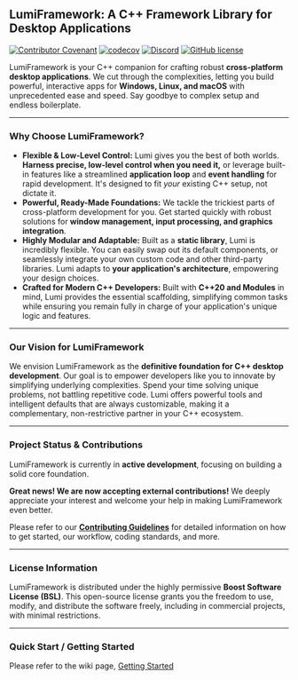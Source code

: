 ## LumiFramework: A C++ Framework Library for Desktop Applications

[![Contributor Covenant](https://img.shields.io/badge/Contributor%20Covenant-2.1-4baaaa.svg)](CODE_OF_CONDUCT.md)
[![codecov](https://codecov.io/gh/TheMonHub/LumiFramework/graph/badge.svg?token=2YN92BA4JE)](https://codecov.io/gh/TheMonHub/LumiFramework)
[![Discord](https://img.shields.io/discord/1386311411705315368?label=Discord)](https://discord.gg/2jJaC3yFEH)
[![GitHub license](https://img.shields.io/github/license/TheMonHub/LumiFramework.svg)](LICENSE)
<!-- Add a build status badge here once your CI is set up to report it! Example: -->
<!-- [![Build Status](https://github.com/TheMonHub/LumiFramework/workflows/CI/badge.svg)](https://github.com/TheMonHub/LumiFramework/actions) -->

LumiFramework is your C++ companion for crafting robust **cross-platform desktop applications**. We cut through the complexities, letting you build powerful, interactive apps for **Windows, Linux, and macOS** with unprecedented ease and speed. Say goodbye to complex setup and endless boilerplate.

---

### Why Choose LumiFramework?

* **Flexible & Low-Level Control:** Lumi gives you the best of both worlds. **Harness precise, low-level control when you need it,** or leverage built-in features like a streamlined **application loop** and **event handling** for rapid development. It's designed to fit *your* existing C++ setup, not dictate it.
* **Powerful, Ready-Made Foundations:** We tackle the trickiest parts of cross-platform development for you. Get started quickly with robust solutions for **window management, input processing, and graphics integration**.
* **Highly Modular and Adaptable:** Built as a **static library**, Lumi is incredibly flexible. You can easily swap out its default components, or seamlessly integrate your own custom code and other third-party libraries. Lumi adapts to **your application's architecture**, empowering your design choices.
* **Crafted for Modern C++ Developers:** Built with **C++20 and Modules** in mind, Lumi provides the essential scaffolding, simplifying common tasks while ensuring you remain fully in charge of your application's unique logic and features.

---

### Our Vision for LumiFramework

We envision LumiFramework as the **definitive foundation for C++ desktop development**. Our goal is to empower developers like you to innovate by simplifying underlying complexities. Spend your time solving unique problems, not battling repetitive code. Lumi offers powerful tools and intelligent defaults that are always customizable, making it a complementary, non-restrictive partner in your C++ ecosystem.

---

### Project Status & Contributions

LumiFramework is currently in **active development**, focusing on building a solid core foundation.

**Great news! We are now accepting external contributions!** We deeply appreciate your interest and welcome your help in making LumiFramework even better.

Please refer to our **[Contributing Guidelines](CONTRIBUTING.md)** for detailed information on how to get started, our workflow, coding standards, and more.

---

### License Information

LumiFramework is distributed under the highly permissive **Boost Software License (BSL)**. This open-source license grants you the freedom to use, modify, and distribute the software freely, including in commercial projects, with minimal restrictions.

---

### Quick Start / Getting Started

Please refer to the wiki page, [Getting Started](https://github.com/TheMonHub/LumiFramework/wiki/Getting-Started)
